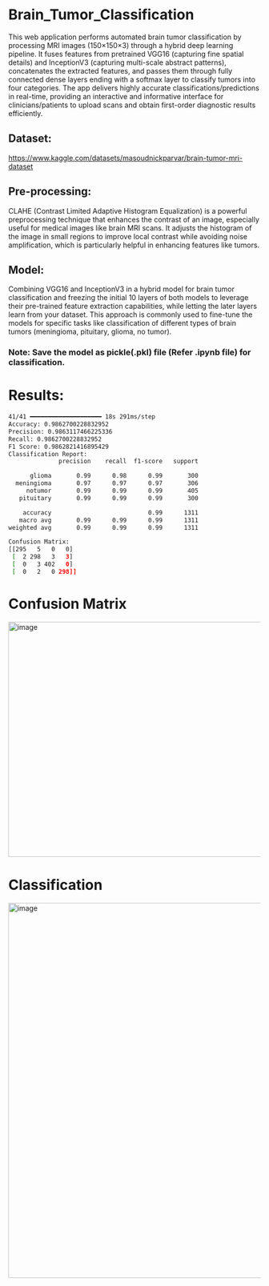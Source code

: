 # Brain_Tumor_Classification

This web application performs automated brain tumor classification by processing MRI images (150×150×3) through a hybrid deep learning pipeline. It fuses features from pretrained VGG16 (capturing fine spatial details) and InceptionV3 (capturing multi-scale abstract patterns), concatenates the extracted features, and passes them through fully connected dense layers ending with a softmax layer to classify tumors into four categories. The app delivers highly accurate classifications/predictions in real-time, providing an interactive and informative interface for clinicians/patients to upload scans and obtain  first-order diagnostic results efficiently.

## Dataset: ## 
https://www.kaggle.com/datasets/masoudnickparvar/brain-tumor-mri-dataset

## Pre-processing: ##
CLAHE (Contrast Limited Adaptive Histogram Equalization) is a powerful preprocessing technique that enhances the contrast of an image, especially useful for medical images like brain MRI scans. It adjusts the histogram of the image in small regions to improve local contrast while avoiding noise amplification, which is particularly helpful in enhancing features like tumors.

## Model: ##
Combining VGG16 and InceptionV3 in a hybrid model for brain tumor classification and freezing the initial 10 layers of both models to leverage their pre-trained feature extraction capabilities, while letting the later layers learn from your dataset. This approach is commonly used to fine-tune the models for specific tasks like classification of different types of brain tumors (meningioma, pituitary, glioma, no tumor).

### Note: Save the model as pickle(.pkl) file (Refer .ipynb file) for classification.
# Results:
```bash
41/41 ━━━━━━━━━━━━━━━━━━━━ 18s 291ms/step
Accuracy: 0.9862700228832952
Precision: 0.9863117466225336
Recall: 0.9862700228832952
F1 Score: 0.9862821416895429
Classification Report:
              precision    recall  f1-score   support

      glioma       0.99      0.98      0.99       300
  meningioma       0.97      0.97      0.97       306
     notumor       0.99      0.99      0.99       405
   pituitary       0.99      0.99      0.99       300

    accuracy                           0.99      1311
   macro avg       0.99      0.99      0.99      1311
weighted avg       0.99      0.99      0.99      1311

Confusion Matrix:
[[295   5   0   0]
 [  2 298   3   3]
 [  0   3 402   0]
 [  0   2   0 298]]
```

# Confusion Matrix
<img width="513" height="470" alt="image" src="https://github.com/user-attachments/assets/6afdb3bb-4318-45ec-8daa-450a4fefe3c3" />


# Classification
<img width="1570" height="750" alt="image" src="https://github.com/user-attachments/assets/6ac95667-3004-4d7e-ab94-c33e6c1e8bcb" />

